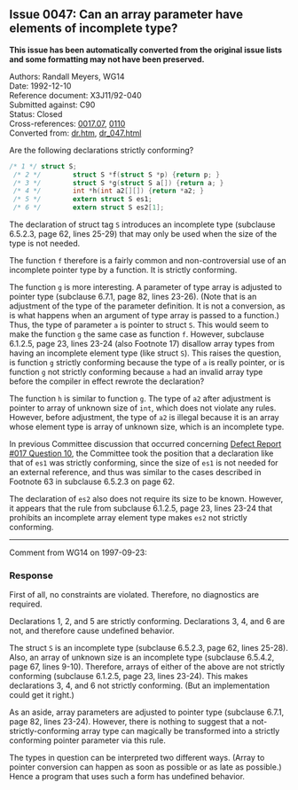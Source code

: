 ## Issue 0047: Can an array parameter have elements of incomplete type?

**This issue has been automatically converted from the original issue lists and some formatting may not have been preserved.**

Authors: Randall Meyers, WG14  
Date: 1992-12-10  
Reference document: X3J11/92-040  
Submitted against: C90  
Status: Closed  
Cross-references: [0017.07](../c90/issue0017.07.md), [0110](../c90/issue0110.md)  
Converted from: [dr.htm](https://www.open-std.org/jtc1/sc22/wg14/www/docs/dr.htm), [dr_047.html](https://www.open-std.org/jtc1/sc22/wg14/www/docs/dr_047.html)

Are the following declarations strictly conforming?

```c
/* 1 */ struct S;
 /* 2 */        struct S *f(struct S *p) {return p; }
 /* 3 */        struct S *g(struct S a[]) {return a; }
 /* 4 */        int *h(int a2[][]) {return *a2; }
 /* 5 */        extern struct S es1;
 /* 6 */        extern struct S es2[1];
```

The declaration of struct tag `S` introduces an incomplete type (subclause
6.5.2.3, page 62, lines 25-29) that may only be used when the size of the type
is not needed.

The function `f` therefore is a fairly common and non-controversial use of an
incomplete pointer type by a function. It is strictly conforming.

The function `g` is more interesting. A parameter of type array is adjusted to
pointer type (subclause 6.7.1, page 82, lines 23-26). (Note that is an
adjustment of the type of the parameter definition. It is not a conversion, as
is what happens when an argument of type array is passed to a function.) Thus,
the type of parameter `a` is pointer to struct `S`. This would seem to make the
function `g` the same case as function `f`. However, subclause 6.1.2.5, page 23,
lines 23-24 (also Footnote 17\) disallow array types from having an incomplete
element type (like struct `S`). This raises the question, is function `g`
strictly conforming because the type of `a` is really pointer, or is function
`g` not strictly conforming because `a` had an invalid array type before the
compiler in effect rewrote the declaration?

The function `h` is similar to function `g`. The type of `a2` after adjustment
is pointer to array of unknown size of `int`, which does not violate any rules.
However, before adjustment, the type of `a2` is illegal because it is an array
whose element type is array of unknown size, which is an incomplete type.

In previous Committee discussion that occurred concerning [Defect Report #017
Question 10](../c90/issue0017.07.md), the Committee took the position that a declaration
like that of `es1` was strictly conforming, since the size of `es1` is not
needed for an external reference, and thus was similar to the cases described in
Footnote 63 in subclause 6.5.2.3 on page 62\.

The declaration of `es2` also does not require its size to be known. However, it
appears that the rule from subclause 6.1.2.5, page 23, lines 23-24 that
prohibits an incomplete array element type makes `es2` not strictly conforming.

---

Comment from WG14 on 1997-09-23:

### Response

First of all, no constraints are violated. Therefore, no diagnostics are
required.

Declarations 1, 2, and 5 are strictly conforming. Declarations 3, 4, and 6 are
not, and therefore cause undefined behavior.

The struct `S` is an incomplete type (subclause 6.5.2.3, page 62, lines 25-28).
Also, an array of unknown size is an incomplete type (subclause 6.5.4.2, page
67, lines 9-10). Therefore, arrays of either of the above are not strictly
conforming (subclause 6.1.2.5, page 23, lines 23-24). This makes declarations 3,
4, and 6 not strictly conforming. (But an implementation could get it right.)

As an aside, array parameters are adjusted to pointer type (subclause 6.7.1,
page 82, lines 23-24). However, there is nothing to suggest that a
not-strictly-conforming array type can magically be transformed into a strictly
conforming pointer parameter via this rule.

The types in question can be interpreted two different ways. (Array to pointer
conversion can happen as soon as possible or as late as possible.) Hence a
program that uses such a form has undefined behavior.
